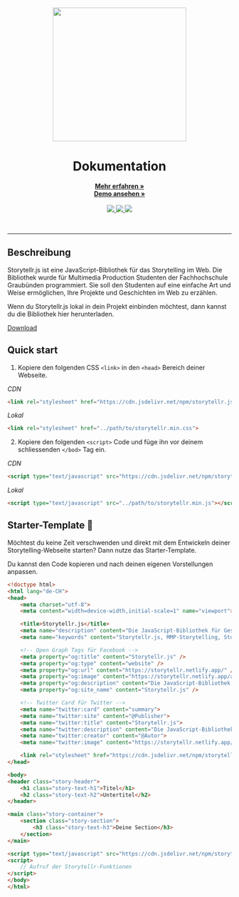 <!-- PROJECT LOGO -->
<br />
<p align="center">
  <a href="https://storytellr.netlify.app/" target="_blank">
    <img src="https://storytellr.netlify.app/assets/logo/b_logo.svg" width="300">
  </a>

  <h1 align="center">Dokumentation</h1>
  <p align="center">
    <a href="https://storytellr.netlify.app/"><strong>Mehr erfahren »</strong></a>
    <br />
    <a href="https://storytellr-demo.netlify.app/"><strong>Demo ansehen »</strong></a>
    <br />
    <br />
    <a href="https://frankzinsli.ch" target="_blank">
      <img src="https://img.shields.io/badge/created%20by-Frank%20Zinsli-F48041" />
    </a>
    <a href="https://storytellr.netlify.app/" target="_blank">
      <img src="https://img.shields.io/badge/product-Storytellr.js-F48041" />
    </a>
    <a href="https://storytellr.netlify.app/" target="_blank">
      <img src="https://img.shields.io/badge/version-1.0.0-F48041" />
    </a>
  </p>
</p>
<br />

---

## Beschreibung
Storytellr.js ist eine JavaScript-Bibliothek für das Storytelling im Web.
Die Bibliothek wurde für Multimedia Production Studenten der Fachhochschule Graubünden programmiert.
Sie soll den Studenten auf eine einfache Art und Weise ermöglichen, Ihre Projekte und Geschichten im Web zu erzählen.

Wenn du Storytellr.js lokal in dein Projekt einbinden möchtest, dann kannst du die Bibliothek hier herunterladen.

<a href="https://storytellr.netlify.app/downloads/Storytellr-V1.0.0.zip">
  Download
</a>

## Quick start
1. Kopiere den folgenden CSS `<link>` in den `<head>` Bereich deiner Webseite.

*CDN*
```html
<link rel="stylesheet" href="https://cdn.jsdelivr.net/npm/storytellr.js@1.0.0/storytellr.min.css">
```

*Lokal*
```html
<link rel="stylesheet" href="../path/to/storytellr.min.css">
```

2. Kopiere den folgenden `<script>` Code und füge ihn vor deinem schliessenden `</bod>` Tag ein.

*CDN*
```html
<script type="text/javascript" src="https://cdn.jsdelivr.net/npm/storytellr.js@1.0.0/storytellr.min.js"></script>
```

*Lokal*
```html
<script type="text/javascript" src="../path/to/storytellr.min.js"></script>
```

## Starter-Template :rocket:
Möchtest du keine Zeit verschwenden und direkt mit dem Entwickeln deiner Storytelling-Webseite starten? Dann
nutze das Starter-Template.

Du kannst den Code kopieren und nach deinen eigenen Vorstellungen anpassen.
```html
<!doctype html>
<html lang="de-CH">
<head>
    <meta charset="utf-8">
    <meta content="width=device-width,initial-scale=1" name="viewport">

    <title>Storytellr.js</title>
    <meta name="description" content="Die JavaScript-Bibliothek für Geschichtenerzähler" />
    <meta name="keywords" content="Storytellr.js, MMP-Storytelling, Storytelling im Web" />

    <!-- Open Graph Tags für Facebook -->
    <meta property="og:title" content="Storytellr.js" />
    <meta property="og:type" content="website" />
    <meta property="og:url" content="https://storytellr.netlify.app/" />
    <meta property="og:image" content="https://storytellr.netlify.app/assets/logo/storytellr-social-logo.png" />
    <meta property="og:description" content="Die JavaScript-Bibliothek für Geschichtenerzähler" />
    <meta property="og:site_name" content="Storytellr.js" />

    <!-- Twitter Card für Twitter -->
    <meta name="twitter:card" content="summary">
    <meta name="twitter:site" content="@Publisher">
    <meta name="twitter:title" content="Storytellr.js">
    <meta name="twitter:description" content="Die JavaScript-Bibliothek für Geschichtenerzähler">
    <meta name="twitter:creator" content="@Autor">
    <meta name="twitter:image" content="https://storytellr.netlify.app/assets/logo/storytellr-social-logo.png">

    <link rel="stylesheet" href="https://cdn.jsdelivr.net/npm/storytellr.js@1.0.0/storytellr.min.css">
</head>

<body>
<header class="story-header">
    <h1 class="story-text-h1">Titel</h1>
    <h2 class="story-text-h2">Untertitel</h2>
</header>

<main class="story-container">
    <section class="story-section">
        <h3 class="story-text-h3">Deine Section</h3>
    </section>
</main>

<script type="text/javascript" src="https://cdn.jsdelivr.net/npm/storytellr.js@1.0.0/storytellr.min.js"></script>
<script>
    // Aufruf der Storytellr-Funktionen
</script>
</body>
</html>
```
